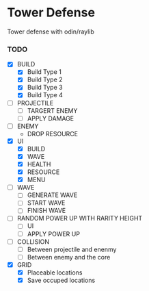 # Tower Defense

Tower defense with odin/raylib

### TODO

- [x] BUILD
  - [x] Build Type 1
  - [x] Build Type 2
  - [x] Build Type 3
  - [x] Build Type 4
- [ ] PROJECTILE
  - [ ] TARGERT ENEMY
  - [ ] APPLY DAMAGE
- [ ] ENEMY
  - DROP RESOURCE
- [x] UI
  - [x] BUILD
  - [x] WAVE
  - [x] HEALTH
  - [x] RESOURCE
  - [x] MENU
- [ ] WAVE
  - [ ] GENERATE WAVE
  - [ ] START WAVE
  - [ ] FINISH WAVE
- [ ] RANDOM POWER UP WITH RARITY HEIGHT
  - [ ] UI
  - [ ] APPLY POWER UP
- [ ] COLLISION
  - [ ] Between projectile and enenmy
  - [ ] Between enemy and the core
- [x] GRID
  - [x] Placeable locations
  - [x] Save occuped locations
